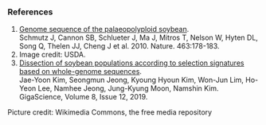 ### References

1.  [Genome sequence of the palaeopolyploid
    soybean](http://europepmc.org/abstract/MED/20075913).\
    Schmutz J, Cannon SB, Schlueter J, Ma J, Mitros T, Nelson W, Hyten
    DL, Song Q, Thelen JJ, Cheng J et al. 2010. Nature. 463:178-183.
2.  Image credit: USDA.
3.  [Dissection of soybean populations according to selection signatures based on whole-genome sequences](https://academic.oup.com/gigascience/article/8/12/giz151/5685960).\
    Jae-Yoon Kim, Seongmun Jeong, Kyoung Hyoun Kim, Won-Jun Lim, Ho-Yeon Lee, Namhee Jeong, Jung-Kyung Moon, Namshin Kim. GigaScience, Volume 8, Issue 12, 2019.

Picture credit: Wikimedia Commons, the free media repository

